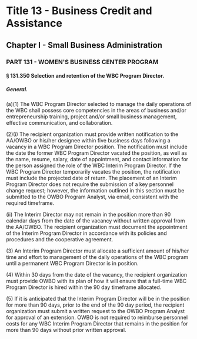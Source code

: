 
# Title 13 - Business Credit and Assistance
## Chapter I - Small Business Administration
### PART 131 - WOMEN'S BUSINESS CENTER PROGRAM
#### § 131.350 Selection and retention of the WBC Program Director.
##### General.

(a)(1) The WBC Program Director selected to manage the daily operations of the WBC shall possess core competencies in the areas of business and/or entrepreneurship training, project and/or small business management, effective communication, and collaboration.

(2)(i) The recipient organization must provide written notification to the AA/OWBO or his/her designee within five business days following a vacancy in a WBC Program Director position. The notification must include the date the former WBC Program Director vacated the position, as well as the name, resume, salary, date of appointment, and contact information for the person assigned the role of the WBC Interim Program Director. If the WBC Program Director temporarily vacates the position, the notification must include the projected date of return. The placement of an Interim Program Director does not require the submission of a key personnel change request; however, the information outlined in this section must be submitted to the OWBO Program Analyst, via email, consistent with the required timeframe.

(ii) The Interim Director may not remain in the position more than 90 calendar days from the date of the vacancy without written approval from the AA/OWBO. The recipient organization must document the appointment of the Interim Program Director in accordance with its policies and procedures and the cooperative agreement.

(3) An Interim Program Director must allocate a sufficient amount of his/her time and effort to management of the daily operations of the WBC program until a permanent WBC Program Director is in position.

(4) Within 30 days from the date of the vacancy, the recipient organization must provide OWBO with its plan of how it will ensure that a full-time WBC Program Director is hired within the 90 day timeframe allocated.

(5) If it is anticipated that the Interim Program Director will be in the position for more than 90 days, prior to the end of the 90 day period, the recipient organization must submit a written request to the OWBO Program Analyst for approval of an extension. OWBO is not required to reimburse personnel costs for any WBC Interim Program Director that remains in the position for more than 90 days without prior written approval.

